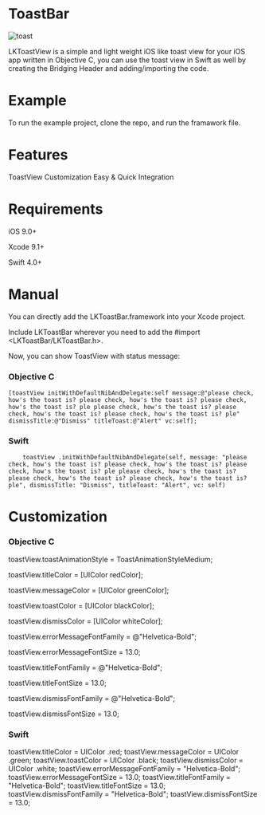 # ToastBar

![toast](https://user-images.githubusercontent.com/26429027/44013042-cb03d998-9ee0-11e8-8d79-f74a54d9eb70.gif)

LKToastView is a simple and light weight iOS like toast view for your iOS app written in Objective C, you can use the toast view in Swift as well by creating the Bridging Header and adding/importing the code.

# Example
To run the example project, clone the repo, and run the framawork file.

# Features
 ToastView Customization
 Easy & Quick Integration

# Requirements
iOS 9.0+

Xcode 9.1+

Swift 4.0+

# Manual
You can directly add the LKToastBar.framework into your Xcode project.

Include LKToastBar wherever you need to add the #import <LKToastBar/LKToastBar.h>.


Now, you can show ToastView with status message:
### Objective C
    [toastView initWithDefaultNibAndDelegate:self message:@"please check, how's the toast is? please check, how's the toast is? please check, how's the toast is? ple please check, how's the toast is? please check, how's the toast is? please check, how's the toast is? ple" dismissTitle:@"Dismiss" titleToast:@"Alert" vc:self];
    
### Swift
        toastView .initWithDefaultNibAndDelegate(self, message: "please check, how's the toast is? please check, how's the toast is? please check, how's the toast is? ple please check, how's the toast is? please check, how's the toast is? please check, how's the toast is? ple", dismissTitle: "Dismiss", titleToast: "Alert", vc: self)


# Customization

### Objective C
toastView.toastAnimationStyle = ToastAnimationStyleMedium;

toastView.titleColor = [UIColor redColor];

toastView.messageColor = [UIColor greenColor];

toastView.toastColor = [UIColor blackColor];

toastView.dismissColor = [UIColor whiteColor];

toastView.errorMessageFontFamily = @"Helvetica-Bold";

toastView.errorMessageFontSize = 13.0;

toastView.titleFontFamily = @"Helvetica-Bold";

toastView.titleFontSize = 13.0;

toastView.dismissFontFamily = @"Helvetica-Bold";

toastView.dismissFontSize = 13.0;


### Swift

toastView.titleColor = UIColor .red;
toastView.messageColor = UIColor .green;
toastView.toastColor = UIColor .black;
toastView.dismissColor = UIColor .white;
toastView.errorMessageFontFamily = "Helvetica-Bold";
toastView.errorMessageFontSize = 13.0;
toastView.titleFontFamily = "Helvetica-Bold";
toastView.titleFontSize = 13.0;
toastView.dismissFontFamily = "Helvetica-Bold";
toastView.dismissFontSize = 13.0;
